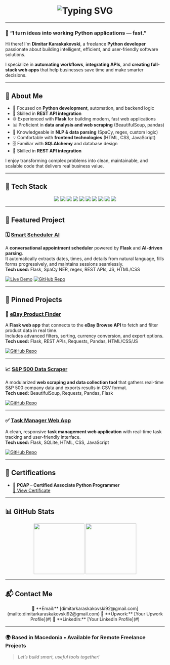 <!-- Animated Typing Headline -->
<h1 align="center">
  <img src="https://readme-typing-svg.herokuapp.com?font=Fira+Code&pause=1000&color=4F46E5&center=true&vCenter=true&width=600&lines=Hi%2C+I'm+Dimitar+Karaskakovski+👋;Freelance+Python+Developer+%7C+Automation+%26+APIs;Building+Smart+Web+Apps+That+Solve+Real+Problems" alt="Typing SVG" />
</h1>

---

### 🧠 **“I turn ideas into working Python applications — fast.”**

Hi there! I'm **Dimitar Karaskakovski**, a freelance **Python developer** passionate about building intelligent, efficient, and user-friendly software solutions.

I specialize in **automating workflows**, **integrating APIs**, and **creating full-stack web apps** that help businesses save time and make smarter decisions.

---

## 🚀 About Me

- 🐍 Focused on **Python development**, automation, and backend logic  
- 🔗 Skilled in **REST API integration**  
- 🌐 Experienced with **Flask** for building modern, fast web applications  
- 📊 Proficient in **data analysis and web scraping** (BeautifulSoup, pandas)  
- 🤖 Knowledgeable in **NLP & data parsing** (SpaCy, regex, custom logic)  
- 💡 Comfortable with **frontend technologies** (HTML, CSS, JavaScript)  
- 🗄️ Familiar with **SQLAlchemy** and database design
- 🔗 Skilled in **REST API integration** 

I enjoy transforming complex problems into clean, maintainable, and scalable code that delivers real business value.

---

## 🧰 Tech Stack

<p align="center">
  <img src="https://img.shields.io/badge/Python-3776AB?style=for-the-badge&logo=python&logoColor=white"/>
  <img src="https://img.shields.io/badge/Flask-000000?style=for-the-badge&logo=flask&logoColor=white"/>
  <img src="https://img.shields.io/badge/REST_API-005571?style=for-the-badge&logo=fastapi&logoColor=white"/>
  <img src="https://img.shields.io/badge/BeautifulSoup-4B8BBE?style=for-the-badge&logo=python&logoColor=white"/>
  <img src="https://img.shields.io/badge/Pandas-150458?style=for-the-badge&logo=pandas&logoColor=white"/>
  <img src="https://img.shields.io/badge/SQLAlchemy-D71F00?style=for-the-badge&logo=sqlite&logoColor=white"/>
  <img src="https://img.shields.io/badge/SpaCy-09A3D5?style=for-the-badge&logo=python&logoColor=white"/>
  <img src="https://img.shields.io/badge/HTML5-E34F26?style=for-the-badge&logo=html5&logoColor=white"/>
  <img src="https://img.shields.io/badge/CSS3-1572B6?style=for-the-badge&logo=css3&logoColor=white"/>
  <img src="https://img.shields.io/badge/JavaScript-F7DF1E?style=for-the-badge&logo=javascript&logoColor=black"/>
</p>

---

## 🌟 Featured Project

### 🗓️ [Smart Scheduler AI](https://github.com/dimitar-sudo/smart-scheduler-ai)
A **conversational appointment scheduler** powered by **Flask** and **AI-driven parsing**.  
It automatically extracts dates, times, and details from natural language, fills forms progressively, and maintains sessions seamlessly.  
**Tech used:** Flask, SpaCy NER, regex, REST APIs, JS, HTML/CSS  

[![Live Demo](https://img.shields.io/badge/Live_Demo-brightgreen?style=for-the-badge)](https://smart-scheduler-ai.onrender.com)
[![GitHub Repo](https://img.shields.io/badge/View_on_GitHub-181717?style=for-the-badge&logo=github)](https://github.com/dimitar-sudo/smart-scheduler-ai)

---

## 📌 Pinned Projects

### 💼 [eBay Product Finder](https://github.com/dimitar-sudo/ebay-product-finder)
A **Flask web app** that connects to the **eBay Browse API** to fetch and filter product data in real time.  
Includes advanced filters, sorting, currency conversion, and export options.  
**Tech used:** Flask, REST APIs, Requests, Pandas, HTML/CSS/JS  

[![GitHub Repo](https://img.shields.io/badge/View_on_GitHub-181717?style=for-the-badge&logo=github)](https://github.com/dimitar-sudo/ebay-product-finder)

---

### 📈 [S&P 500 Data Scraper](https://github.com/dimitar-sudo/sp500-collector)
A modularized **web scraping and data collection tool** that gathers real-time S&P 500 company data and exports results in CSV format.  
**Tech used:** BeautifulSoup, Requests, Pandas, Flask  

[![GitHub Repo](https://img.shields.io/badge/View_on_GitHub-181717?style=for-the-badge&logo=github)](https://github.com/dimitar-sudo/sp500-collector)

---

### ✅ [Task Manager Web App](https://github.com/dimitar-sudo/task-manager)
A clean, responsive **task management web application** with real-time task tracking and user-friendly interface.  
**Tech used:** Flask, SQLite, HTML, CSS, JavaScript  

[![GitHub Repo](https://img.shields.io/badge/View_on_GitHub-181717?style=for-the-badge&logo=github)](https://github.com/dimitar-sudo/task-manager)

---

## 📜 Certifications

- 🐍 **PCAP – Certified Associate Python Programmer**  
  [📄 View Certificate](https://github.com/dimitar-sudo/certifications/raw/main/certificate_sJsS.1tT0.54WA.pdf)

---

## 📊 GitHub Stats

<p align="center">
  <img src="https://github-readme-stats.vercel.app/api?username=dimitar-sudo&show_icons=true&theme=tokyonight&hide_border=true" height="160px"/>
  <img src="https://github-readme-stats.vercel.app/api/top-langs/?username=dimitar-sudo&layout=compact&theme=tokyonight&hide_border=true" height="160px"/>
</p>

---

## 📬 Contact Me

<p align="center">
  📧 **Email:** [dimitarkaraskakovski92@gmail.com](mailto:dimitarkaraskakovski92@gmail.com)  
  💼 **Upwork:** [Your Upwork Profile](#)  
  🔗 **LinkedIn:** [Your LinkedIn Profile](#)
</p>

---

### 🌍 Based in Macedonia • Available for Remote Freelance Projects

> *Let’s build smart, useful tools together!*
